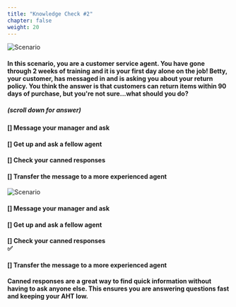 ```yaml
---
title: "Knowledge Check #2"
chapter: false
weight: 20
---
```


![Scenario ](/images/scenario1.jpg)

#### In this scenario, you are a customer service agent. You have gone through 2 weeks of training and it is your first day alone on the job! Betty, your customer, has messaged in and is asking you about your return policy. You think the answer is that customers can return items within 90 days of purchase, but you're not sure...what should you do?

##### (scroll down for answer)

#### [] Message your manager and ask <br>
#### [] Get up and ask a fellow agent <br>
#### [] Check your canned responses <br>
#### [] Transfer the message to a more experienced agent <br>

![Scenario ](/images/scenario2answer.jpg)

#### [] Message your manager and ask <br>
#### [] Get up and ask a fellow agent <br> 
#### [] **Check your canned responses** <br> :white_check_mark:
#### [] Transfer the message to a more experienced agent <br>

#### Canned responses are a great way to find quick information without having to ask anyone else. This ensures you are answering questions fast and keeping your AHT low.